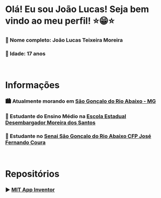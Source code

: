 # Olá! Eu sou João Lucas! Seja bem vindo ao meu perfil! :star::grin::star: 

### :bust_in_silhouette: Nome completo: João Lucas Teixeira Moreira
### :bust_in_silhouette: Idade: 17 anos

<br>

# Informações
### :cityscape: Atualmente morando em [São Gonçalo do Rio Abaixo - MG](https://goo.gl/maps/EuYBAs4jLspRrbYNA)
### :book: Estudante do Ensino Médio na [Escola Estadual Desembargador Moreira dos Santos](https://goo.gl/maps/R9KV26XXheDX1Fdw9) 
### :book: Estudante no [Senai São Gonçalo do Rio Abaixo CFP José Fernando Coura](https://goo.gl/maps/r7xcXAuoZVSwBhbV9)

<br>

# Repositórios

### :arrow_forward: [MIT App Inventor](https://github.com/JLTM2022/MEUS_PROJETOS_NO_APP_INVENTOR)